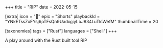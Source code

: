 +++
title = "RIP"
date = 2022-05-15

[extra]
icon = "🎥"
epic = "Shorts"
playbackId = "YNkETssZxFYsj6pTFsQn9UadxgiyLbJ834LuTlcWefM"
thumbnailTime = 20

[taxonomies]
tags = ["Rust"]
languages = ["Shell"]
+++

A play around with the Rust built tool RIP
